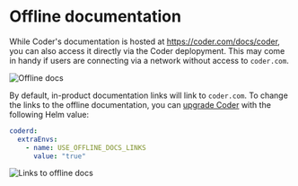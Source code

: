 # Offline documentation

While Coder's documentation is hosted at <https://coder.com/docs/coder>, you can
also access it directly via the Coder deplopyment. This may come in handy if
users are connecting via a network without access to `coder.com`.

![Offline docs](../../assets/setup/offline-docs.png)

By default, in-product documentation links will link to `coder.com`. To change
the links to the offline documentation, you can
[upgrade Coder](../upgrade/index.md) with the following Helm value:

```yaml
coderd:
  extraEnvs:
    - name: USE_OFFLINE_DOCS_LINKS
      value: "true"
```

![Links to offline docs](../../assets/setup/offline-docs-links.png)
